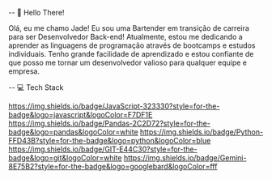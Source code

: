 -- 👋 Hello There!

Olá, eu me chamo Jade! Eu sou uma Bartender em transição de carreira para ser Desenvolvedor Back-end!
Atualmente, estou me dedicando a aprender as linguagens de programação através de bootcamps e estudos individuais. Tenho grande facilidade de aprendizado e estou confiante de que posso me tornar um desenvolvedor valioso para qualquer equipe e empresa.

-- 💻 Tech Stack

https://img.shields.io/badge/JavaScript-323330?style=for-the-badge&logo=javascript&logoColor=F7DF1E
https://img.shields.io/badge/Pandas-2C2D72?style=for-the-badge&logo=pandas&logoColor=white
https://img.shields.io/badge/Python-FFD43B?style=for-the-badge&logo=python&logoColor=blue
https://img.shields.io/badge/GIT-E44C30?style=for-the-badge&logo=git&logoColor=white
https://img.shields.io/badge/Gemini-8E75B2?style=for-the-badge&logo=googlebard&logoColor=fff

